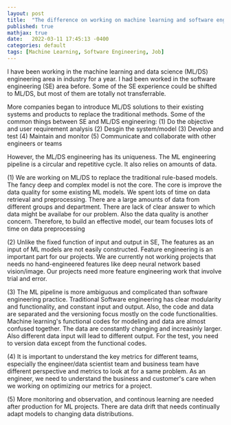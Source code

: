 ```yaml
---
layout: post
title:  "The difference on working on machine learning and software engineering projects"
published: true
mathjax: true
date:   2022-03-11 17:45:13 -0400
categories: default
tags: [Machine Learning, Software Engineering, Job]
---
```


I have been working in the machine learning and data science (ML/DS) engineering area in industry for a year. 
I had been worked in the  software engineering (SE) area before. Some of the SE experience could be shifted to ML/DS,
but most of them are totally not transferrable.

More companies began to introduce ML/DS solutions to their existing systems and products to replace the traditional methods. 
Some of the common things between SE and ML/DS engineering:
(1) Do the objective and user requirement analysis 
(2) Desgin the system/model
(3) Develop and test
(4) Maintain and monitor
(5) Communicate and collaborate with other engineers or teams

However, the ML/DS engineering has its uniqueness. The ML engineering pipeline is a circular and repetitive cycle. It also relies on amounts of data.

(1) We are working on ML/DS to replace the traditional rule-based models.
The fancy deep and complex model is not the core.  The core is  improve the data quality for some existing ML models.
We spent lots of time on data retrieval and preprocessing.
There are a large amounts of data from different groups and department. There are lack of clear answer to which data might be availabe for our problem. Also the data quality is another concern. Therefore, to build an effective model,
our team focuses lots of time on data preprocessing

(2) Unlike the fixed function of input and output in SE, The features as an input of ML models are not easily constructed. Feature engineering is an important part for our projects. We are currently not working projects that needs no hand-engineered features like deep neural network based vision/image. Our projects need more feature engineering work that involve trial and error.

(3) The ML pipeline is more ambiguous and complicated than software engineering practice.
Traditional Software engineering has clear modularity and functionality, and constant input and output. Also, the code and data are separated and the versioning focus mostly on the code functionalities.
Machine learning's functional codes for modeling and data are almost confused together. The data are constantly changing and increasinly larger. Also different data input will lead to different output. For the test, you need to version data except from the functional codes.


(4) It is important to understand the key metrics for different teams,  especially the engineer/data scientist team and business team have different perspective and metrics to look at for a same problem. As an engineer, we need to understand the business and customer's care when we working on optimizing our metrics for a project.

(5) More monitoring and observation, and continous learning are needed after production for ML projects. There are data drift that needs continually adapt models to changing data distributions.



